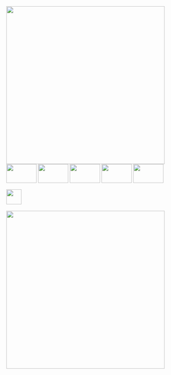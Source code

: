 

<div>
<a href="https://github.com/73ddy-io">
<img width="419" src="https://readme-stats-2zpm-73ddy-io.vercel.app/api?username=73ddy-io&show_icons=true&theme=monokai&hide_border=true&bg_color=45,404040,292a2b,181818&include_all_commits=false&count_private=true"/>
</a>
</div> 

<div>
<img align="center" height="50" width="80" src="https://img.shields.io/badge/-292a2b.svg?style=for-the-badge&logo=c-sharp&logoColor=cb205f" />
<img align="center" height="50" width="80" src="https://img.shields.io/badge/-292a2b.svg?style=for-the-badge&logo=c%2B%2B&logoColor=cb205f" />
<img align="center" height="50" width="80" src="https://img.shields.io/badge/-292a2b?style=for-the-badge&logo=mysql&logoColor=cb205f" />
<img align="center" height="50" width="80" src="https://img.shields.io/badge/-292a2b?style=for-the-badge&logo=html5&logoColor=cb205f" />
<img align="center" height="50" width="80" src="https://img.shields.io/badge/-292a2b.svg?style=for-the-badge&logo=css3&logoColor=cb205f" />
</div>

<!-- <div style="display: inline_block"><br>
  <img align="center" height="" width="" src="https://img.shields.io/badge/🥶_unreal_engine-141321.svg?style=for-the-badge" />
  <img align="center" height="" width="" src="https://img.shields.io/badge/-Unity-141321?style=for-the-badge&logo=unity&logoColor=fcb72a" />
  <img align="center" height="" width="" src="https://img.shields.io/badge/🍩_Blender-141321.svg?style=for-the-badge" />
  <img align="center" height="" width="" src="https://img.shields.io/badge/💃_java_family-141321.svg?style=for-the-badge&logo=java&logoColor=fcb72a" />
  
  <img align="center" height="" width="" src="https://img.shields.io/badge/😈_GTX750_ti-141321?style=for-the-badge&logoColor=fcb72a" />
  <br><br>
</div> -->



<div><br>
  <a href = "https://leetcode.com/73ddy/">
    <img align="center" height="40px" width="" src="https://img.shields.io/badge/-Leetcode-292a2b?style=for-the-badge&logo=LeetCode&logoColor=cb205f" />
  </a>
</div>

<div><br>
  <a text-decoration="none" href="https://leetcode.com/73ddy/">
    <img width="419" src="https://leetcode-stats-six.vercel.app/?username=73ddy&theme=dark"/>
  </a>
</div>
